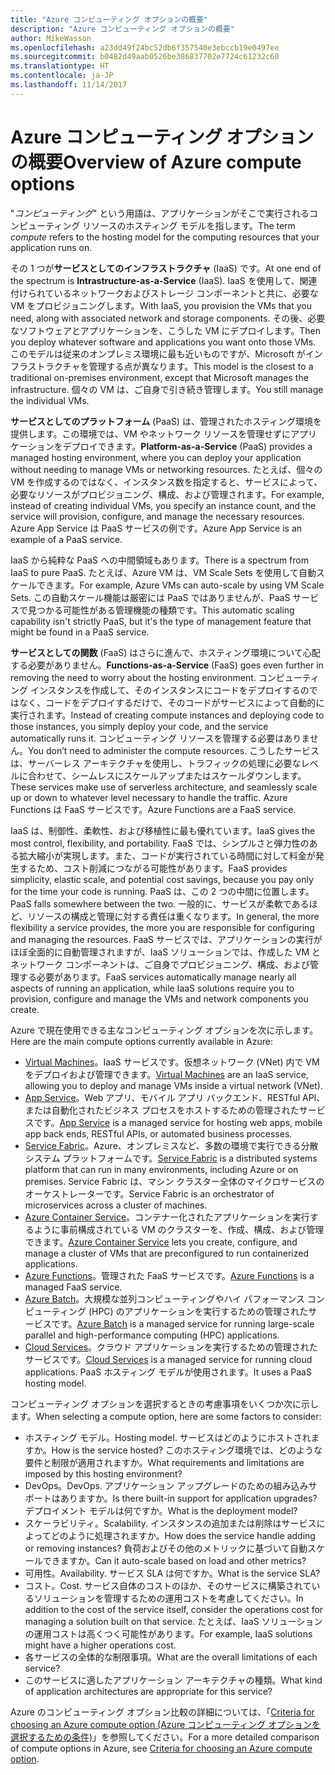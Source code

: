 ```yaml
---
title: "Azure コンピューティング オプションの概要"
description: "Azure コンピューティング オプションの概要"
author: MikeWasson
ms.openlocfilehash: a23dd49f24bc52db6f357540e3ebccb19e0497ee
ms.sourcegitcommit: b0482d49aab0526be386837702e7724c61232c60
ms.translationtype: HT
ms.contentlocale: ja-JP
ms.lasthandoff: 11/14/2017
---
```

# <a name="overview-of-azure-compute-options"></a><span data-ttu-id="a1dd5-103">Azure コンピューティング オプションの概要</span><span class="sxs-lookup"><span data-stu-id="a1dd5-103">Overview of Azure compute options</span></span>

<span data-ttu-id="a1dd5-104">"*コンピューティング*" という用語は、アプリケーションがそこで実行されるコンピューティング リソースのホスティング モデルを指します。</span><span class="sxs-lookup"><span data-stu-id="a1dd5-104">The term *compute* refers to the hosting model for the computing resources that your application runs on.</span></span> 

<span data-ttu-id="a1dd5-105">その 1 つが**サービスとしてのインフラストラクチャ** (IaaS) です。</span><span class="sxs-lookup"><span data-stu-id="a1dd5-105">At one end of the spectrum is **Intrastructure-as-a-Service** (IaaS).</span></span> <span data-ttu-id="a1dd5-106">IaaS を使用して、関連付けられているネットワークおよびストレージ コンポーネントと共に、必要な VM をプロビジョニングします。</span><span class="sxs-lookup"><span data-stu-id="a1dd5-106">With IaaS, you provision the VMs that you need, along with associated network and storage components.</span></span> <span data-ttu-id="a1dd5-107">その後、必要なソフトウェアとアプリケーションを、こうした VM にデプロイします。</span><span class="sxs-lookup"><span data-stu-id="a1dd5-107">Then you deploy whatever software and applications you want onto those VMs.</span></span> <span data-ttu-id="a1dd5-108">このモデルは従来のオンプレミス環境に最も近いものですが、Microsoft がインフラストラクチャを管理する点が異なります。</span><span class="sxs-lookup"><span data-stu-id="a1dd5-108">This model is the closest to a traditional on-premises environment, except that Microsoft manages the infrastructure.</span></span> <span data-ttu-id="a1dd5-109">個々の VM は、ご自身で引き続き管理します。</span><span class="sxs-lookup"><span data-stu-id="a1dd5-109">You still manage the individual VMs.</span></span>  

<span data-ttu-id="a1dd5-110">**サービスとしてのプラットフォーム** (PaaS) は、管理されたホスティング環境を提供します。この環境では、VM やネットワーク リソースを管理せずにアプリケーションをデプロイできます。</span><span class="sxs-lookup"><span data-stu-id="a1dd5-110">**Platform-as-a-Service** (PaaS) provides a managed hosting environment, where you can deploy your application without needing to manage VMs or networking resources.</span></span> <span data-ttu-id="a1dd5-111">たとえば、個々の VM を作成するのではなく、インスタンス数を指定すると、サービスによって、必要なリソースがプロビジョニング、構成、および管理されます。</span><span class="sxs-lookup"><span data-stu-id="a1dd5-111">For example, instead of creating individual VMs, you specify an instance count, and the service will provision, configure, and manage the necessary resources.</span></span> <span data-ttu-id="a1dd5-112">Azure App Service は PaaS サービスの例です。</span><span class="sxs-lookup"><span data-stu-id="a1dd5-112">Azure App Service is an example of a PaaS service.</span></span>

<span data-ttu-id="a1dd5-113">IaaS から純粋な PaaS への中間領域もあります。</span><span class="sxs-lookup"><span data-stu-id="a1dd5-113">There is a spectrum from IaaS to pure PaaS.</span></span> <span data-ttu-id="a1dd5-114">たとえば、Azure VM は、VM Scale Sets を使用して自動スケールできます。</span><span class="sxs-lookup"><span data-stu-id="a1dd5-114">For example, Azure VMs can auto-scale by using VM Scale Sets.</span></span> <span data-ttu-id="a1dd5-115">この自動スケール機能は厳密には PaaS ではありませんが、PaaS サービスで見つかる可能性がある管理機能の種類です。</span><span class="sxs-lookup"><span data-stu-id="a1dd5-115">This automatic scaling capability isn't strictly PaaS, but it's the type of management feature that might be found in a PaaS service.</span></span>

<span data-ttu-id="a1dd5-116">**サービスとしての関数** (FaaS) はさらに進んで、ホスティング環境について心配する必要がありません。</span><span class="sxs-lookup"><span data-stu-id="a1dd5-116">**Functions-as-a-Service** (FaaS) goes even further in removing the need to worry about the hosting environment.</span></span> <span data-ttu-id="a1dd5-117">コンピューティング インスタンスを作成して、そのインスタンスにコードをデプロイするのではなく、コードをデプロイするだけで、そのコードがサービスによって自動的に実行されます。</span><span class="sxs-lookup"><span data-stu-id="a1dd5-117">Instead of creating compute instances and deploying code to those instances, you simply deploy your code, and the service automatically runs it.</span></span> <span data-ttu-id="a1dd5-118">コンピューティング リソースを管理する必要はありません。</span><span class="sxs-lookup"><span data-stu-id="a1dd5-118">You don’t need to administer the compute resources.</span></span> <span data-ttu-id="a1dd5-119">こうしたサービスは、サーバーレス アーキテクチャを使用し、トラフィックの処理に必要なレベルに合わせて、シームレスにスケールアップまたはスケールダウンします。</span><span class="sxs-lookup"><span data-stu-id="a1dd5-119">These services make use of serverless architecture, and seamlessly scale up or down to whatever level necessary to handle the traffic.</span></span> <span data-ttu-id="a1dd5-120">Azure Functions は FaaS サービスです。</span><span class="sxs-lookup"><span data-stu-id="a1dd5-120">Azure Functions are a FaaS service.</span></span>

<span data-ttu-id="a1dd5-121">IaaS は、制御性、柔軟性、および移植性に最も優れています。</span><span class="sxs-lookup"><span data-stu-id="a1dd5-121">IaaS gives the most control, flexibility, and portability.</span></span> <span data-ttu-id="a1dd5-122">FaaS では、シンプルさと弾力性のある拡大縮小が実現します。また、コードが実行されている時間に対して料金が発生するため、コスト削減につながる可能性があります。</span><span class="sxs-lookup"><span data-stu-id="a1dd5-122">FaaS provides simplicity, elastic scale, and potential cost savings, because you pay only for the time your code is running.</span></span> <span data-ttu-id="a1dd5-123">PaaS は、この 2 つの中間に位置します。</span><span class="sxs-lookup"><span data-stu-id="a1dd5-123">PaaS falls somewhere between the two.</span></span> <span data-ttu-id="a1dd5-124">一般的に、サービスが柔軟であるほど、リソースの構成と管理に対する責任は重くなります。</span><span class="sxs-lookup"><span data-stu-id="a1dd5-124">In general, the more flexibility a service provides, the more you are responsible for configuring and managing the resources.</span></span> <span data-ttu-id="a1dd5-125">FaaS サービスでは、アプリケーションの実行がほぼ全面的に自動管理されますが、IaaS ソリューションでは、作成した VM とネットワーク コンポーネントは、ご自身でプロビジョニング、構成、および管理する必要があります。</span><span class="sxs-lookup"><span data-stu-id="a1dd5-125">FaaS services automatically manage nearly all aspects of running an application, while IaaS solutions require you to provision, configure and manage the VMs and network components you create.</span></span>

<span data-ttu-id="a1dd5-126">Azure で現在使用できる主なコンピューティング オプションを次に示します。</span><span class="sxs-lookup"><span data-stu-id="a1dd5-126">Here are the main compute options currently available in Azure:</span></span>

- <span data-ttu-id="a1dd5-127">[Virtual Machines](/azure/virtual-machines/)。IaaS サービスです。仮想ネットワーク (VNet) 内で VM をデプロイおよび管理できます。</span><span class="sxs-lookup"><span data-stu-id="a1dd5-127">[Virtual Machines](/azure/virtual-machines/) are an IaaS service, allowing you to deploy and manage VMs inside a virtual network (VNet).</span></span>
- <span data-ttu-id="a1dd5-128">[App Service](/azure/app-service/app-service-value-prop-what-is)。Web アプリ、モバイル アプリ バックエンド、RESTful API、または自動化されたビジネス プロセスをホストするための管理されたサービスです。</span><span class="sxs-lookup"><span data-stu-id="a1dd5-128">[App Service](/azure/app-service/app-service-value-prop-what-is) is a managed service for hosting web apps, mobile app back ends, RESTful APIs, or automated business processes.</span></span>
- <span data-ttu-id="a1dd5-129">[Service Fabric](/azure/service-fabric/service-fabric-overview)。Azure、オンプレミスなど、多数の環境で実行できる分散システム プラットフォームです。</span><span class="sxs-lookup"><span data-stu-id="a1dd5-129">[Service Fabric](/azure/service-fabric/service-fabric-overview) is a distributed systems platform that can run in many environments, including Azure or on premises.</span></span> <span data-ttu-id="a1dd5-130">Service Fabric は、マシン クラスター全体のマイクロサービスのオーケストレーターです。</span><span class="sxs-lookup"><span data-stu-id="a1dd5-130">Service Fabric is an orchestrator of microservices across a cluster of machines.</span></span> 
- <span data-ttu-id="a1dd5-131">[Azure Container Service](/azure/container-service/container-service-intro)。コンテナー化されたアプリケーションを実行するように事前構成されている VM のクラスターを、作成、構成、および管理できます。</span><span class="sxs-lookup"><span data-stu-id="a1dd5-131">[Azure Container Service](/azure/container-service/container-service-intro) lets you create, configure, and manage a cluster of VMs that are preconfigured to run containerized applications.</span></span>
- <span data-ttu-id="a1dd5-132">[Azure Functions](/azure/azure-functions/functions-overview)。管理された FaaS サービスです。</span><span class="sxs-lookup"><span data-stu-id="a1dd5-132">[Azure Functions](/azure/azure-functions/functions-overview) is a managed FaaS service.</span></span>
- <span data-ttu-id="a1dd5-133">[Azure Batch](/azure/batch/batch-technical-overview)。大規模な並列コンピューティングやハイ パフォーマンス コンピューティング (HPC) のアプリケーションを実行するための管理されたサービスです。</span><span class="sxs-lookup"><span data-stu-id="a1dd5-133">[Azure Batch](/azure/batch/batch-technical-overview) is a managed service for running large-scale parallel and high-performance computing (HPC) applications.</span></span>
- <span data-ttu-id="a1dd5-134">[Cloud Services](/azure/cloud-services/cloud-services-choose-me)。クラウド アプリケーションを実行するための管理されたサービスです。</span><span class="sxs-lookup"><span data-stu-id="a1dd5-134">[Cloud Services](/azure/cloud-services/cloud-services-choose-me) is a managed service for running cloud applications.</span></span> <span data-ttu-id="a1dd5-135">PaaS ホスティング モデルが使用されます。</span><span class="sxs-lookup"><span data-stu-id="a1dd5-135">It uses a PaaS hosting model.</span></span> 

<span data-ttu-id="a1dd5-136">コンピューティング オプションを選択するときの考慮事項をいくつか次に示します。</span><span class="sxs-lookup"><span data-stu-id="a1dd5-136">When selecting a compute option, here are some factors to consider:</span></span>

- <span data-ttu-id="a1dd5-137">ホスティング モデル。</span><span class="sxs-lookup"><span data-stu-id="a1dd5-137">Hosting model.</span></span> <span data-ttu-id="a1dd5-138">サービスはどのようにホストされますか。</span><span class="sxs-lookup"><span data-stu-id="a1dd5-138">How is the service hosted?</span></span> <span data-ttu-id="a1dd5-139">このホスティング環境では、どのような要件と制限が適用されますか。</span><span class="sxs-lookup"><span data-stu-id="a1dd5-139">What requirements and limitations are imposed by this hosting environment?</span></span> 
- <span data-ttu-id="a1dd5-140">DevOps。</span><span class="sxs-lookup"><span data-stu-id="a1dd5-140">DevOps.</span></span> <span data-ttu-id="a1dd5-141">アプリケーション アップグレードのための組み込みサポートはありますか。</span><span class="sxs-lookup"><span data-stu-id="a1dd5-141">Is there built-in support for application upgrades?</span></span> <span data-ttu-id="a1dd5-142">デプロイメント モデルは何ですか。</span><span class="sxs-lookup"><span data-stu-id="a1dd5-142">What is the deployment model?</span></span>
- <span data-ttu-id="a1dd5-143">スケーラビリティ。</span><span class="sxs-lookup"><span data-stu-id="a1dd5-143">Scalability.</span></span> <span data-ttu-id="a1dd5-144">インスタンスの追加または削除はサービスによってどのように処理されますか。</span><span class="sxs-lookup"><span data-stu-id="a1dd5-144">How does the service handle adding or removing instances?</span></span> <span data-ttu-id="a1dd5-145">負荷およびその他のメトリックに基づいて自動スケールできますか。</span><span class="sxs-lookup"><span data-stu-id="a1dd5-145">Can it auto-scale based on load and other metrics?</span></span> 
- <span data-ttu-id="a1dd5-146">可用性。</span><span class="sxs-lookup"><span data-stu-id="a1dd5-146">Availability.</span></span> <span data-ttu-id="a1dd5-147">サービス SLA は何ですか。</span><span class="sxs-lookup"><span data-stu-id="a1dd5-147">What is the service SLA?</span></span> 
- <span data-ttu-id="a1dd5-148">コスト。</span><span class="sxs-lookup"><span data-stu-id="a1dd5-148">Cost.</span></span> <span data-ttu-id="a1dd5-149">サービス自体のコストのほか、そのサービスに構築されているソリューションを管理するための運用コストを考慮してください。</span><span class="sxs-lookup"><span data-stu-id="a1dd5-149">In addition to the cost of the service itself, consider the operations cost for managing a solution built on that service.</span></span> <span data-ttu-id="a1dd5-150">たとえば、IaaS ソリューションの運用コストは高くつく可能性があります。</span><span class="sxs-lookup"><span data-stu-id="a1dd5-150">For example, IaaS solutions might have a higher operations cost.</span></span>
- <span data-ttu-id="a1dd5-151">各サービスの全体的な制限事項。</span><span class="sxs-lookup"><span data-stu-id="a1dd5-151">What are the overall limitations of each service?</span></span> 
- <span data-ttu-id="a1dd5-152">このサービスに適したアプリケーション アーキテクチャの種類。</span><span class="sxs-lookup"><span data-stu-id="a1dd5-152">What kind of application architectures are appropriate for this service?</span></span> 

<span data-ttu-id="a1dd5-153">Azure のコンピューティング オプション比較の詳細については、「[Criteria for choosing an Azure compute option (Azure コンピューティング オプションを選択するための条件)](./compute-comparison.md)」を参照してください。</span><span class="sxs-lookup"><span data-stu-id="a1dd5-153">For a more detailed comparison of compute options in Azure, see [Criteria for choosing an Azure compute option](./compute-comparison.md).</span></span>